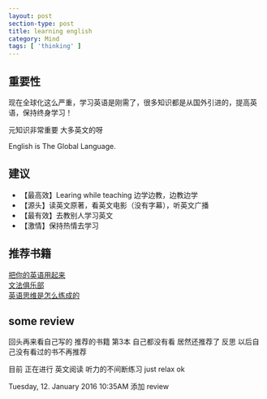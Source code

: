 ```yaml
---
layout: post
section-type: post
title: learning english
category: Mind
tags: [ 'thinking' ]
---
```


## 重要性

现在全球化这么严重，学习英语是刚需了，很多知识都是从国外引进的，提高英语，保持终身学习！

元知识非常重要 大多英文的呀

English is The Global Language.

## 建议

* 【最高效】Learing while teaching 边学边教，边教边学
* 【源头】读英文原著，看英文电影（没有字幕），听英文广播
* 【最有效】去教别人学习英文
* 【激情】保持热情去学习

## 推荐书籍

[把你的英语用起来](http://book.douban.com/subject/3748247/)  
[文法俱乐部](http://book.douban.com/subject/6432399/)  
[英语思维是怎么练成的](http://book.douban.com/subject/4718495/)

## some review

回头再来看自己写的 推荐的书籍 第3本 自己都没有看 居然还推荐了 反思 以后自己没有看过的书不再推荐

目前 正在进行 英文阅读 听力的不间断练习 just relax ok

Tuesday, 12. January 2016 10:35AM 添加 review